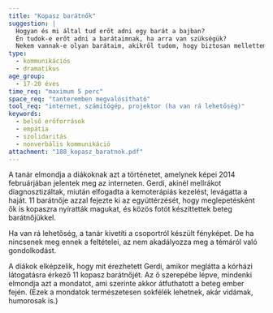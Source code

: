 ```yaml
---
title: "Kopasz barátnők"
suggestion: | 
  Hogyan és mi által tud erőt adni egy barát a bajban? 
  Én tudok-e erőt adni a barátaimnak, ha arra van szükségük? 
  Nekem vannak-e olyan barátaim, akikről tudom, hogy biztosan mellettem állnak, ha szükségem van rájuk?
type:
  - kommunikációs
  - dramatikus
age_group:
  - 17-20 éves
time_req: "maximum 5 perc"
space_req: "tanteremben megvalósítható"
tool_req: "internet, számítógép, projektor (ha van rá lehetőség)"
keywords: 
  - belső erőforrások
  - empátia
  - szolidaritás
  - nonverbális kommunikáció
attachment: "188_kopasz_baratnok.pdf"
---
```


A tanár elmondja a diákoknak azt a történetet, amelynek képei 2014 februárjában jelentek meg az interneten. Gerdi, akinél mellrákot diagnosztizáltak, miután elfogadta a kemoterápiás kezelést, levágatta a haját. 11 barátnője azzal fejezte ki az együttérzését, hogy meglepetésként ők is kopaszra nyíratták magukat, és közös fotót készíttettek beteg barátnőjükkel.

Ha van rá lehetőség, a tanár kivetíti a csoportról készült fényképet. De ha nincsenek meg ennek a feltételei, az nem akadályozza meg a témáról való gondolkodást.

A diákok elképzelik, hogy mit érezhetett Gerdi, amikor meglátta a kórházi látogatásra érkező 11 kopasz barátnőjét. Az ő szerepébe lépve, mindenki elmondja azt a mondatot, ami szerinte akkor átfuthatott a beteg ember fején. (Ezek a mondatok természetesen sokfélék lehetnek, akár vidámak, humorosak is.)
  
  
